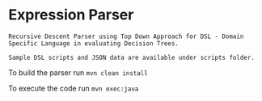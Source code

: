# Expression Parser

```Recursive Descent Parser using Top Down Approach for DSL - Domain Specific Language in evaluating Decision Trees.```

```Sample DSL scripts and JSON data are available under scripts folder.```

To build the parser run ```mvn clean install```

To execute the code run ```mvn exec:java``` 
